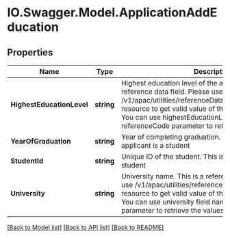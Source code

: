# IO.Swagger.Model.ApplicationAddEducation
## Properties

Name | Type | Description | Notes
------------ | ------------- | ------------- | -------------
**HighestEducationLevel** | **string** | Highest education level of the applicant. This is a reference data field. Please use /v1/apac/utilities/referenceData/{highestEducationLevel} resource to get valid value of this field with description. You can use highestEducationLevel field name as the referenceCode parameter to retrieve the values. | [optional] 
**YearOfGraduation** | **string** | Year of completing graduation. This is required if applicant is a student | [optional] 
**StudentId** | **string** | Unique ID of the student. This is required if applicant is a student | [optional] 
**University** | **string** | University name. This is a reference data field. Please use /v1/apac/utilities/referenceData/{universityCode} resource to get valid value of this field with description. You can use university field name as the referenceCode parameter to retrieve the values. | [optional] 

[[Back to Model list]](../README.md#documentation-for-models) [[Back to API list]](../README.md#documentation-for-api-endpoints) [[Back to README]](../README.md)

